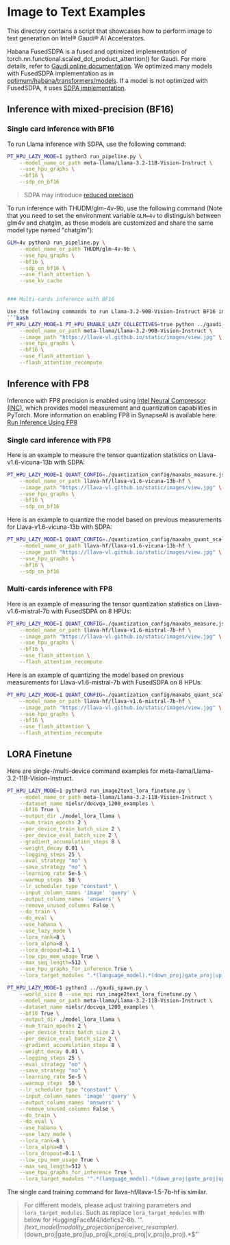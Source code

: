 <!---
Copyright 2021 The HuggingFace Team. All rights reserved.

Licensed under the Apache License, Version 2.0 (the "License");
you may not use this file except in compliance with the License.
You may obtain a copy of the License at

    http://www.apache.org/licenses/LICENSE-2.0

Unless required by applicable law or agreed to in writing, software
distributed under the License is distributed on an "AS IS" BASIS,
WITHOUT WARRANTIES OR CONDITIONS OF ANY KIND, either express or implied.
See the License for the specific language governing permissions and
limitations under the License.
-->

# Image to Text Examples
This directory contains a script that showcases how to perform image to text generation on Intel® Gaudi® AI Accelerators.

Habana FusedSDPA is a fused and optimized implementation of torch.nn.functional.scaled_dot_product_attention() for Gaudi. For more details, refer to [Gaudi online documentation](https://docs.habana.ai/en/latest/PyTorch/Model_Optimization_PyTorch/Optimization_in_PyTorch_Models.html?highlight=fusedsdpa#using-fused-scaled-dot-product-attention-fusedsdpa). We optimized many models with FusedSDPA implementation as in [optimum/habana/transformers/models](https://github.com/huggingface/optimum-habana/tree/main/optimum/habana/transformers/models). If a model is not optimized with FusedSDPA, it uses [SDPA implementation](https://pytorch.org/docs/stable/generated/torch.nn.functional.scaled_dot_product_attention.html).

## Inference with mixed-precision (BF16)

### Single card inference with BF16
To run Llama inference with SDPA, use the following command:

```bash
PT_HPU_LAZY_MODE=1 python3 run_pipeline.py \
    --model_name_or_path meta-llama/Llama-3.2-11B-Vision-Instruct \
    --use_hpu_graphs \
    --bf16 \
    --sdp_on_bf16
```
> SDPA may introduce [reduced precison](https://pytorch.org/docs/stable/notes/numerical_accuracy.html#reduced-precision-reduction-for-fp16-and-bf16-in-scaled-dot-product-attention-sdpa)

To run inference with THUDM/glm-4v-9b, use the following command (Note that you need to set the environment variable `GLM=4v` to distinguish between glm4v and chatglm, as these models are customized and share the same model type named "chatglm"):
```bash
GLM=4v python3 run_pipeline.py \
    --model_name_or_path THUDM/glm-4v-9b \
    --use_hpu_graphs \
    --bf16 \
    --sdp_on_bf16 \
    --use_flash_attention \
    --use_kv_cache


### Multi-cards inference with BF16

Use the following commands to run Llama-3.2-90B-Vision-Instruct BF16 inference with FusedSDPA on 8 HPUs:
```bash
PT_HPU_LAZY_MODE=1 PT_HPU_ENABLE_LAZY_COLLECTIVES=true python ../gaudi_spawn.py --use_deepspeed --world_size 8 run_pipeline.py \
    --model_name_or_path meta-llama/Llama-3.2-90B-Vision-Instruct \
    --image_path "https://llava-vl.github.io/static/images/view.jpg" \
    --use_hpu_graphs \
    --bf16 \
    --use_flash_attention \
    --flash_attention_recompute
```

## Inference with FP8

Inference with FP8 precision is enabled using [Intel Neural Compressor (INC)](https://docs.habana.ai/en/latest/PyTorch/Inference_on_PyTorch/Quantization/index.html?highlight=inc), which provides model measurement and quantization capabilities in PyTorch.
More information on enabling FP8 in SynapseAI is available here:
[Run Inference Using FP8](https://docs.habana.ai/en/latest/PyTorch/Inference_on_PyTorch/Quantization/Inference_Using_FP8.html?highlight=fp8)

### Single card inference with FP8
Here is an example to measure the tensor quantization statistics on Llava-v1.6-vicuna-13b with SDPA:
```bash
PT_HPU_LAZY_MODE=1 QUANT_CONFIG=./quantization_config/maxabs_measure.json python run_pipeline.py \
    --model_name_or_path llava-hf/llava-v1.6-vicuna-13b-hf \
    --image_path "https://llava-vl.github.io/static/images/view.jpg" \
    --use_hpu_graphs \
    --bf16 \
    --sdp_on_bf16
```

Here is an example to quantize the model based on previous measurements for Llava-v1.6-vicuna-13b with SDPA:
```bash
PT_HPU_LAZY_MODE=1 QUANT_CONFIG=./quantization_config/maxabs_quant_scale_format_const.json python run_pipeline.py \
    --model_name_or_path llava-hf/llava-v1.6-vicuna-13b-hf \
    --image_path "https://llava-vl.github.io/static/images/view.jpg" \
    --use_hpu_graphs \
    --bf16 \
    --sdp_on_bf16
```

### Multi-cards inference with FP8
Here is an example of measuring the tensor quantization statistics on Llava-v1.6-mistral-7b with FusedSDPA on 8 HPUs:
```bash
PT_HPU_LAZY_MODE=1 QUANT_CONFIG=./quantization_config/maxabs_measure.json python ../gaudi_spawn.py --use_deepspeed --world_size 8 run_pipeline.py \
    --model_name_or_path llava-hf/llava-v1.6-mistral-7b-hf \
    --image_path "https://llava-vl.github.io/static/images/view.jpg" \
    --use_hpu_graphs \
    --bf16 \
    --use_flash_attention \
    --flash_attention_recompute
```

Here is an example of quantizing the model based on previous measurements for Llava-v1.6-mistral-7b with FusedSDPA on 8 HPUs:
```bash
PT_HPU_LAZY_MODE=1 QUANT_CONFIG=./quantization_config/maxabs_quant_scale_format_const.json python ../gaudi_spawn.py --use_deepspeed --world_size 8 run_pipeline.py \
    --model_name_or_path llava-hf/llava-v1.6-mistral-7b-hf \
    --image_path "https://llava-vl.github.io/static/images/view.jpg" \
    --use_hpu_graphs \
    --bf16 \
    --use_flash_attention \
    --flash_attention_recompute
```

## LORA Finetune

Here are single-/multi-device command examples for meta-llama/Llama-3.2-11B-Vision-Instruct.

```bash
PT_HPU_LAZY_MODE=1 python3 run_image2text_lora_finetune.py \
    --model_name_or_path meta-llama/Llama-3.2-11B-Vision-Instruct \
    --dataset_name nielsr/docvqa_1200_examples \
    --bf16 True \
    --output_dir ./model_lora_llama \
    --num_train_epochs 2 \
    --per_device_train_batch_size 2 \
    --per_device_eval_batch_size 2 \
    --gradient_accumulation_steps 8 \
    --weight_decay 0.01 \
    --logging_steps 25 \
    --eval_strategy "no" \
    --save_strategy "no" \
    --learning_rate 5e-5 \
    --warmup_steps  50 \
    --lr_scheduler_type "constant" \
    --input_column_names 'image' 'query' \
    --output_column_names 'answers' \
    --remove_unused_columns False \
    --do_train \
    --do_eval \
    --use_habana \
    --use_lazy_mode \
    --lora_rank=8 \
    --lora_alpha=8 \
    --lora_dropout=0.1 \
    --low_cpu_mem_usage True \
    --max_seq_length=512 \
    --use_hpu_graphs_for_inference True \
    --lora_target_modules ".*(language_model).*(down_proj|gate_proj|up_proj|k_proj|q_proj|v_proj|o_proj).*$"
```

```bash
PT_HPU_LAZY_MODE=1 python3 ../gaudi_spawn.py \
    --world_size 8 --use_mpi run_image2text_lora_finetune.py \
    --model_name_or_path meta-llama/Llama-3.2-11B-Vision-Instruct \
    --dataset_name nielsr/docvqa_1200_examples \
    --bf16 True \
    --output_dir ./model_lora_llama \
    --num_train_epochs 2 \
    --per_device_train_batch_size 2 \
    --per_device_eval_batch_size 2 \
    --gradient_accumulation_steps 8 \
    --weight_decay 0.01 \
    --logging_steps 25 \
    --eval_strategy "no" \
    --save_strategy "no" \
    --learning_rate 5e-5 \
    --warmup_steps  50 \
    --lr_scheduler_type "constant" \
    --input_column_names 'image' 'query' \
    --output_column_names 'answers' \
    --remove_unused_columns False \
    --do_train \
    --do_eval \
    --use_habana \
    --use_lazy_mode \
    --lora_rank=8 \
    --lora_alpha=8 \
    --lora_dropout=0.1 \
    --low_cpu_mem_usage True \
    --max_seq_length=512 \
    --use_hpu_graphs_for_inference True \
    --lora_target_modules '".*(language_model).*(down_proj|gate_proj|up_proj|k_proj|q_proj|v_proj|o_proj).*$"'
```

The single card training command for llava-hf/llava-1.5-7b-hf is similar.

>  For different models, please adjust training parameters and `lora_target_modules`. Such as replace `lora_target_modules`
>  with below for HuggingFaceM4/idefics2-8b.
>  '".*(text_model|modality_projection|perceiver_resampler).*(down_proj|gate_proj|up_proj|k_proj|q_proj|v_proj|o_proj).*$"'
